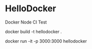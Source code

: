 # HelloDocker





Docker Node CI Test

docker build -t hellodocker .

docker run -it -p 3000:3000 hellodocker




